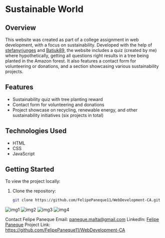 # Sustainable World

## Overview
This website was created as part of a college assignment in web development, with a focus on sustainability. Developed with the help of [stefanyrjunges](https://github.com/stefanyrjunges) and [Batiuk89](https://github.com/Batiuk89), the website includes a quiz (created by me) where hypothetically, getting all questions right results in a tree being planted in the Amazon forest. It also features a contact form for volunteering or donations, and a section showcasing various sustainability projects.

## Features
- Sustainability quiz with tree planting reward
- Contact form for volunteering and donations
- Project showcase on recycling, renewable energy, and other sustainability initiatives (six projects in total)

## Technologies Used
- HTML
- CSS
- JavaScript

## Getting Started
To view the project locally:
1. Clone the repository:
   ```bash
   git clone https://github.com/FelipePaneque11/WebDevelopment-CA.git

![img1](https://github.com/FelipePaneque11/WebDevelopment-CA/assets/146108025/6e8d1ec9-1fb7-443d-b35f-0087ea91b6ae)
![img2](https://github.com/FelipePaneque11/WebDevelopment-CA/assets/146108025/d7db035b-1151-411d-969f-ca09c70387bb)
![img3](https://github.com/FelipePaneque11/WebDevelopment-CA/assets/146108025/a49ffb68-67bc-446f-b69b-1b8796a5ae75)
![img4](https://github.com/FelipePaneque11/WebDevelopment-CA/assets/146108025/c539d588-1023-4386-be66-cd61360788e6)

Contact
Felipe Paneque
Email: paneque.malta@gmail.com
LinkedIn: [Felipe Paneque](https://www.linkedin.com/in/felipepaneque1/)
Project Link: https://github.com/FelipePaneque11/WebDevelopment-CA
